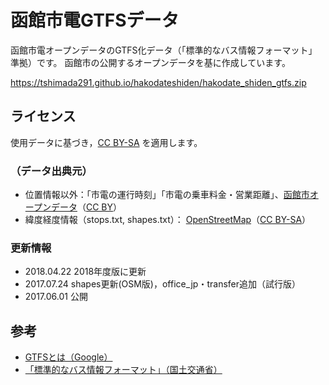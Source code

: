 # 函館市電GTFSデータ
函館市電オープンデータのGTFS化データ（「標準的なバス情報フォーマット」準拠）です。
函館市の公開するオープンデータを基に作成しています。

https://tshimada291.github.io/hakodateshiden/hakodate_shiden_gtfs.zip

## ライセンス
使用データに基づき，[CC BY-SA](https://creativecommons.org/licenses/by-sa/2.1/jp/) を適用します。

### （データ出典元）
* 位置情報以外：「市電の運行時刻」「市電の乗車料金・営業距離」、[函館市オープンデータ](http://www.city.hakodate.hokkaido.jp/docs/2016072200055/)（[CC BY](https://creativecommons.org/licenses/by/2.0/)）
* 緯度経度情報（stops.txt, shapes.txt）： [OpenStreetMap](http://openstreetmap.org/copyright)（[CC BY-SA](https://creativecommons.org/licenses/by-sa/2.0/)）

### 更新情報
* 2018.04.22 2018年度版に更新
* 2017.07.24 shapes更新(OSM版)，office_jp・transfer追加（試行版）
* 2017.06.01 公開

## 参考
* [GTFSとは（Google）](https://developers.google.com/transit/gtfs/?hl=ja)
* [「標準的なバス情報フォーマット」（国土交通省）](http://www.mlit.go.jp/sogoseisaku/transport/sosei_transport_tk_000067.html)
